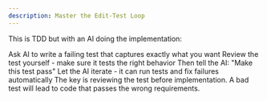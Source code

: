 ```yaml
---
description: Master the Edit-Test Loop
---
```


This is TDD but with an AI doing the implementation:

Ask AI to write a failing test that captures exactly what you want
Review the test yourself - make sure it tests the right behavior
Then tell the AI: "Make this test pass"
Let the AI iterate - it can run tests and fix failures automatically
The key is reviewing the test before implementation. A bad test will lead to code that passes the wrong requirements.